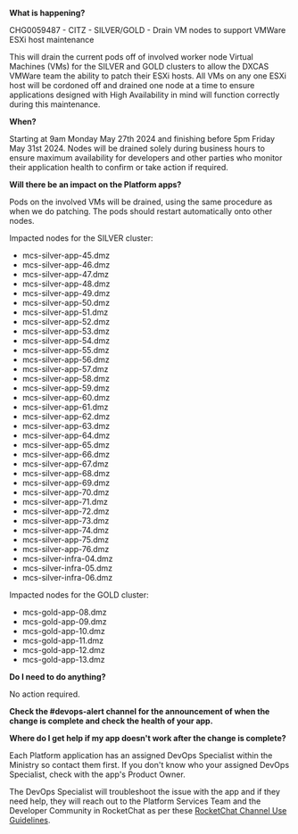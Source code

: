 
**What is happening?**

CHG0059487 - CITZ - SILVER/GOLD - Drain VM nodes to support VMWare ESXi host maintenance

This will drain the current pods off of involved worker node Virtual Machines (VMs) for the SILVER and GOLD clusters to allow the DXCAS VMWare team the ability to patch their ESXi hosts. All VMs on any one ESXi host will be cordoned off and drained one node at a time to ensure applications designed with High Availability in mind will function correctly during this maintenance.

**When?**

Starting at 9am Monday May 27th 2024 and finishing before 5pm Friday May 31st 2024. Nodes will be drained solely during business hours to ensure maximum availability for developers and other parties who monitor their application health to confirm or take action if required.

**Will there be an impact on the Platform apps?**

Pods on the involved VMs will be drained, using the same procedure as when we do patching. The pods should restart automatically onto other nodes.

Impacted nodes for the SILVER cluster:

- mcs-silver-app-45.dmz
- mcs-silver-app-46.dmz
- mcs-silver-app-47.dmz
- mcs-silver-app-48.dmz
- mcs-silver-app-49.dmz
- mcs-silver-app-50.dmz
- mcs-silver-app-51.dmz
- mcs-silver-app-52.dmz
- mcs-silver-app-53.dmz
- mcs-silver-app-54.dmz
- mcs-silver-app-55.dmz
- mcs-silver-app-56.dmz
- mcs-silver-app-57.dmz
- mcs-silver-app-58.dmz
- mcs-silver-app-59.dmz
- mcs-silver-app-60.dmz
- mcs-silver-app-61.dmz
- mcs-silver-app-62.dmz
- mcs-silver-app-63.dmz
- mcs-silver-app-64.dmz
- mcs-silver-app-65.dmz
- mcs-silver-app-66.dmz
- mcs-silver-app-67.dmz
- mcs-silver-app-68.dmz
- mcs-silver-app-69.dmz
- mcs-silver-app-70.dmz
- mcs-silver-app-71.dmz
- mcs-silver-app-72.dmz
- mcs-silver-app-73.dmz
- mcs-silver-app-74.dmz
- mcs-silver-app-75.dmz
- mcs-silver-app-76.dmz
- mcs-silver-infra-04.dmz
- mcs-silver-infra-05.dmz
- mcs-silver-infra-06.dmz

Impacted nodes for the GOLD cluster:

- mcs-gold-app-08.dmz
- mcs-gold-app-09.dmz
- mcs-gold-app-10.dmz
- mcs-gold-app-11.dmz
- mcs-gold-app-12.dmz
- mcs-gold-app-13.dmz

**Do I need to do anything?**

No action required.

**Check the #devops-alert channel for the announcement of when the change is complete and check the health of your app.**

**Where do I get help if my app doesn't work after the change is complete?**

Each Platform application has an assigned DevOps Specialist within the Ministry so contact them first. If you don't know who your assigned DevOps Specialist, check with the app's Product Owner.

The DevOps Specialist will troubleshoot the issue with the app and if they need help, they will reach out to the Platform Services Team and the Developer Community in RocketChat as per these [RocketChat Channel Use Guidelines](https://docs.developer.gov.bc.ca/rocketchat-channel-descriptions/).
